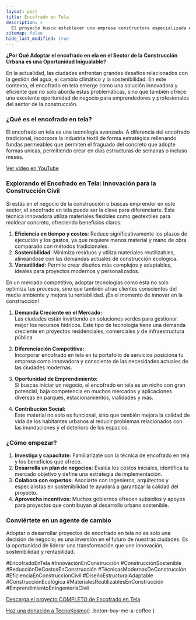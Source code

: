 ```yaml
---
layout: post
title: Encofrado en Tela
description: >
  El proyecto busca establecer una empresa constructora especializada en el uso del encofrado en tela, una técnica innovadora y sostenible que optimiza costos, reduce tiempos de ejecución y minimiza el impacto ambiental, ofreciendo soluciones modernas para la ingeniería civil.
sitemap: false
hide_last_modified: true
---
```


**¿Por Qué Adoptar el encofrado en ela en el Sector de la Construcción Urbana es una Oportunidad Inigualable?**  

En la actualidad, las ciudades enfrentan grandes desafíos relacionados con la gestión del agua, el cambio climático y la sostenibilidad. En este contexto, el encofrado en tela emerge como una solución innovadora y eficiente que no solo aborda estas problemáticas, sino que también ofrece una excelente oportunidad de negocio para emprendedores y profesionales del sector de la construcción.

### **¿Qué es el encofrado en tela?**  
El encofrado en tela es una tecnología avanzada. A diferencia del encofrado tradicional, incorpora la industria textil de forma estratégica rellenando fundas permeables que permiten el fraguado del concreto que adopte formas unicas, permitiendo crear en dias estructuras de semanas o incluso meses.

[Ver video en YouTube](https://www.youtube.com/watch?v=p51btvregMw&t)

### **Explorando el Encofrado en Tela: Innovación para la Construcción Civil**

Si estás en el negocio de la construcción o buscas emprender en este sector, el encofrado en tela puede ser la clave para diferenciarte. Esta técnica innovadora utiliza materiales flexibles como geotextiles para moldear concreto, ofreciendo beneficios claros:

1. **Eficiencia en tiempo y costos**: Reduce significativamente los plazos de ejecución y los gastos, ya que requiere menos material y mano de obra comparado con métodos tradicionales.  
2. **Sostenibilidad**: Minimiza residuos y utiliza materiales reutilizables, alineándose con las demandas actuales de construcción ecológica.  
3. **Versatilidad**: Permite crear diseños más complejos y adaptables, ideales para proyectos modernos y personalizados.  

En un mercado competitivo, adoptar tecnologías como esta no solo optimiza tus procesos, sino que también atrae clientes conscientes del medio ambiente y mejora tu rentabilidad. ¡Es el momento de innovar en la construcción!

1. **Demanda Creciente en el Mercado:**  
   Las ciudades están invirtiendo en soluciones verdes para gestionar mejor los recursos hídricos. Este tipo de tecnología tiene una demanda creciente en proyectos residenciales, comerciales y de infraestructura pública.  

2. **Diferenciación Competitiva:**  
   Incorporar encofrado en tela en tu portafolio de servicios posiciona tu empresa como innovadora y consciente de las necesidades actuales de las ciudades modernas.  

3. **Oportunidad de Emprendimiento:**  
   Si buscas iniciar un negocio, el encofrado en tela es un nicho con gran potencial, baja competencia en muchos mercados y aplicaciones diversas en parques, estacionamientos, vialidades y más.  

4. **Contribución Social:**  
   Este material no solo es funcional, sino que también mejora la calidad de vida de los habitantes urbanos al reducir problemas relacionados con las inundaciones y el deterioro de los espacios.  

### **¿Cómo empezar?**  
1. **Investiga y capacítate:** Familiarízate con la técnica de encofrado en tela y los beneficios que ofrece. 
2. **Desarrolla un plan de negocios:** Evalúa los costos iniciales, identifica tu mercado objetivo y define una estrategia de implementación.  
3. **Colabora con expertos:** Asociarte con ingenieros, arquitectos y especialistas en sostenibilidad te ayudará a garantizar la calidad del proyecto.  
4. **Aprovecha incentivos:** Muchos gobiernos ofrecen subsidios y apoyos para proyectos que contribuyan al desarrollo urbano sostenible.  

### **Conviértete en un agente de cambio**  
Adoptar o desarrollar proyectos de encofrado en tela no es solo una decisión de negocio; es una inversión en el futuro de nuestras ciudades. Es la oportunidad de liderar una transformación que une innovación, sostenibilidad y rentabilidad.  

#EncofradoEnTela #InnovaciónEnConstrucción #ConstrucciónSostenible #ReducciónDeCostosEnConstrucción #TécnicasModernasDeConstrucción #EficienciaEnConstrucciónCivil #DiseñoEstructuralAdaptable #ConstrucciónEcológica #MaterialesReutilizablesEnConstrucción #EmprendimientoEnIngenieríaCivil

[Descarga el proyecto COMPLETO de Encofrado en Tela](https://1drv.ms/f/s!AhVZnyMdAn_hgSCNz795e8QssrnT?e=eRfuVJ)

[Haz una donación a TecnoKosmo](https://www.buymeacoffee.com/nain.taleb){: .boton-buy-me-a-coffee }

<object data="../encofradoTela.pdf" width="100%" height="600" type='application/pdf'></object>
